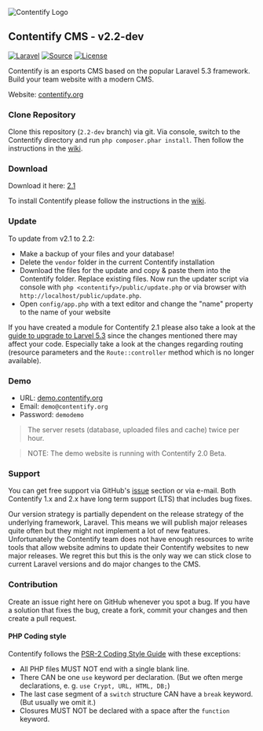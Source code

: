 ![Contentify Logo](http://www.contentify.org/img/hero_small.png)

## Contentify CMS - v2.2-dev

[![Laravel](https://img.shields.io/badge/Laravel-5.3-orange.svg?style=flat-square)](http://laravel.com)
[![Source](http://img.shields.io/badge/source-Contentify/Contentify-blue.svg?style=flat-square)](https://github.com/Contentify/Contentify)
[![License](http://img.shields.io/badge/license-MIT-brightgreen.svg?style=flat-square)](https://tldrlegal.com/license/mit-license)

Contentify is an esports CMS based on the popular Laravel 5.3 framework. Build your team website with a modern CMS.

Website: [contentify.org](http://contentify.org/)

### Clone Repository

Clone this repository (`2.2-dev` branch) via git. Via console, switch to the Contentify directory and run `php composer.phar install`. Then follow the instructions in the [wiki](https://github.com/Contentify/Contentify/wiki/Installation).

### Download

Download it here: [2.1](https://github.com/Contentify/Contentify/releases/tag/v2.1)

To install Contentify please follow the instructions in the [wiki](https://github.com/Contentify/Contentify/wiki/Installation).

### Update

To update from v2.1 to 2.2:
* Make a backup of your files and your database!
* Delete the `vendor` folder in the current Contentify installation
* Download the files for the update and copy & paste them into the Contentify folder. Replace existing files.
Now run the updater script via console with `php <contentify>/public/update.php` or via browser with `http://localhost/public/update.php`.
* Open `config/app.php` with a text editor and change the "name" property to the name of your website

If you have created a module for Contentify 2.1 please also take a look at the
[guide to upgrade to Larvel 5.3](https://laravel.com/docs/5.3/upgrade#upgrade-5.3.0) since the changes mentioned there
may affect your code. Especially take a look at the changes regarding routing (resource parameters and the 
`Route::controller` method which is no longer available).

### Demo

* URL: [demo.contentify.org](http://demo.contentify.org/)
* Email: `demo@contentify.org`
* Password: `demodemo`

> The server resets (database, uploaded files and cache) twice per hour.

> NOTE: The demo website is running with Contentify 2.0 Beta.

### Support

You can get free support via GitHub's [issue](https://github.com/Contentify/Contentify/issues) section or via e-mail. Both Contentify 1.x and 2.x have long term support (LTS) that includes bug fixes. 

Our version strategy is partially dependent on the release strategy of the underlying framework, Laravel. This means we will publish major releases quite often but they might not implement a lot of new features. Unfortunately the Contentify team does not have enough resources to write tools that allow website admins to update their Contentify websites to new major releases. We regret this but this is the only way we can stick close to current Laravel versions and do major changes to the CMS.

### Contribution

Create an issue right here on GitHub whenever you spot a bug. If you have a solution that fixes the bug, create a fork, commit your changes and then create a pull request.

#### PHP Coding style

Contentify follows the [PSR-2 Coding Style Guide](https://github.com/php-fig/fig-standards/blob/master/accepted/PSR-2-coding-style-guide.md) with these exceptions:

* All PHP files MUST NOT end with a single blank line.
* There CAN be one `use` keyword per declaration. (But we often merge declarations, e. g. `use Crypt, URL, HTML, DB;`)
* The last case segment of a `switch` structure CAN have a `break` keyword. (But usually we omit it.)
* Closures MUST NOT be declared with a space after the `function` keyword.
